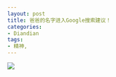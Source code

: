 ```yaml
---
layout: post
title: 爸爸的名字进入Google搜索建议！
categories:
- Diandian
tags:
- 精神, 
---
```

<img src="http://m1.img.srcdd.com/farm5/d/2012/0627/10/3A44065E9C2491910CCC1DC6232EAA33_B500_900_474_246.PNG" />